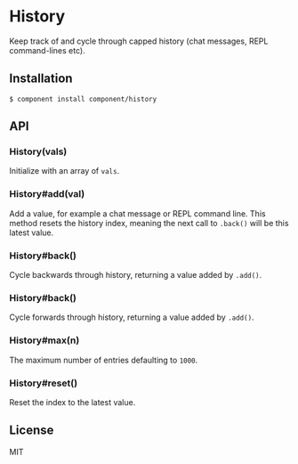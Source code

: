 
# History

  Keep track of and cycle through capped history (chat messages, REPL command-lines etc).

## Installation

```
$ component install component/history
```

## API

### History(vals)

  Initialize with an array of `vals`.
  
### History#add(val)

  Add a value, for example a chat message or REPL command line.
  This method resets the history index, meaning the next call
  to `.back()` will be this latest value.

### History#back()

  Cycle backwards through history, returning a value added by `.add()`.

### History#back()

  Cycle forwards through history, returning a value added by `.add()`.

### History#max(n)

  The maximum number of entries defaulting to `1000`.

### History#reset()

  Reset the index to the latest value.

## License

  MIT